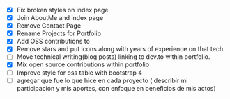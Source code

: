 - [X] Fix broken styles on index page
- [X] Join AboutMe and index page
- [X] Remove Contact Page
- [X] Rename Projects for Portfolio
- [X] Add OSS contributions to
- [X] Remove stars and put icons along with years of experience on that tech
- [ ] Move technical writing(blog posts) linking to dev.to within portfolio.
- [X] Mix open source contributions within portfolio
- [ ] Improve style for oss table with bootstrap 4
- [ ] agregar que fue lo que hice en cada proyecto ( describir mi participacion y mis aportes, con enfoque en beneficios de mis actos)
